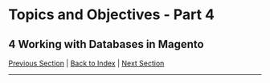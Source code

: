 # Topics and Objectives - Part 4

## **4** Working with Databases in Magento

[Previous Section](./3.md) | [Back to Index](./) | [Next Section](./5.md)

------

